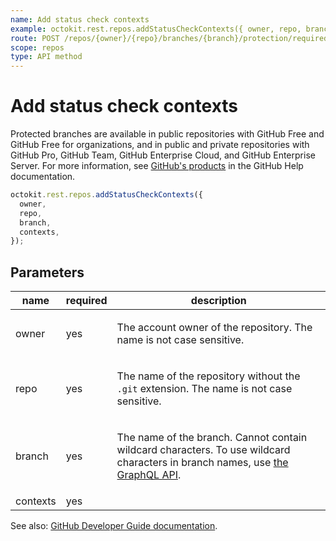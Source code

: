 ```yaml
---
name: Add status check contexts
example: octokit.rest.repos.addStatusCheckContexts({ owner, repo, branch, contexts })
route: POST /repos/{owner}/{repo}/branches/{branch}/protection/required_status_checks/contexts
scope: repos
type: API method
---
```


# Add status check contexts

Protected branches are available in public repositories with GitHub Free and GitHub Free for organizations, and in public and private repositories with GitHub Pro, GitHub Team, GitHub Enterprise Cloud, and GitHub Enterprise Server. For more information, see [GitHub's products](https://docs.github.com/github/getting-started-with-github/githubs-products) in the GitHub Help documentation.

```js
octokit.rest.repos.addStatusCheckContexts({
  owner,
  repo,
  branch,
  contexts,
});
```

## Parameters

<table>
  <thead>
    <tr>
      <th>name</th>
      <th>required</th>
      <th>description</th>
    </tr>
  </thead>
  <tbody>
    <tr><td>owner</td><td>yes</td><td>

The account owner of the repository. The name is not case sensitive.

</td></tr>
<tr><td>repo</td><td>yes</td><td>

The name of the repository without the `.git` extension. The name is not case sensitive.

</td></tr>
<tr><td>branch</td><td>yes</td><td>

The name of the branch. Cannot contain wildcard characters. To use wildcard characters in branch names, use [the GraphQL API](https://docs.github.com/graphql).

</td></tr>
<tr><td>contexts</td><td>yes</td><td>

</td></tr>
  </tbody>
</table>

See also: [GitHub Developer Guide documentation](https://docs.github.com/rest/branches/branch-protection#add-status-check-contexts).
